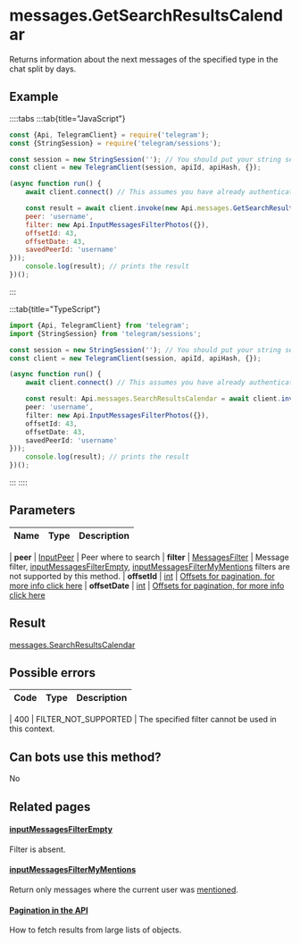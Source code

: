 # messages.GetSearchResultsCalendar

Returns information about the next messages of the specified type in the chat split by days.



## Example

::::tabs
:::tab{title="JavaScript"}
```js
const {Api, TelegramClient} = require('telegram');
const {StringSession} = require('telegram/sessions');

const session = new StringSession(''); // You should put your string session here
const client = new TelegramClient(session, apiId, apiHash, {});

(async function run() {
    await client.connect() // This assumes you have already authenticated with .start()

    const result = await client.invoke(new Api.messages.GetSearchResultsCalendar({
    peer: 'username',
    filter: new Api.InputMessagesFilterPhotos({}),
    offsetId: 43,
    offsetDate: 43,
    savedPeerId: 'username'
}));
    console.log(result); // prints the result
})();
```
:::

:::tab{title="TypeScript"}
```ts
import {Api, TelegramClient} from 'telegram';
import {StringSession} from 'telegram/sessions';

const session = new StringSession(''); // You should put your string session here
const client = new TelegramClient(session, apiId, apiHash, {});

(async function run() {
    await client.connect() // This assumes you have already authenticated with .start()

    const result: Api.messages.SearchResultsCalendar = await client.invoke(new Api.messages.GetSearchResultsCalendar({
    peer: 'username',
    filter: new Api.InputMessagesFilterPhotos({}),
    offsetId: 43,
    offsetDate: 43,
    savedPeerId: 'username'
}));
    console.log(result); // prints the result
})();
```
:::
::::



## Parameters

| Name | Type | Description |
| :--: | ---- | ----------- |

| **peer** | [InputPeer](https://core.telegram.org/type/InputPeer) | Peer where to search 
| **filter** | [MessagesFilter](https://core.telegram.org/type/MessagesFilter) | Message filter, [inputMessagesFilterEmpty](https://core.telegram.org/constructor/inputMessagesFilterEmpty), [inputMessagesFilterMyMentions](https://core.telegram.org/constructor/inputMessagesFilterMyMentions) filters are not supported by this method. 
| **offsetId** | [int](https://core.telegram.org/type/int) | [Offsets for pagination, for more info click here](https://core.telegram.org/api/offsets) 
| **offsetDate** | [int](https://core.telegram.org/type/int) | [Offsets for pagination, for more info click here](https://core.telegram.org/api/offsets) 


## Result

[messages.SearchResultsCalendar](https://core.telegram.org/type/messages.SearchResultsCalendar)



## Possible errors

| Code | Type | Description |
| :--: | ---- | ----------- |

| 400 | FILTER\_NOT\_SUPPORTED | The specified filter cannot be used in this context. 


## Can bots use this method?

No

## Related pages

#### [inputMessagesFilterEmpty](https://core.telegram.org/constructor/inputMessagesFilterEmpty)

Filter is absent.



#### [inputMessagesFilterMyMentions](https://core.telegram.org/constructor/inputMessagesFilterMyMentions)

Return only messages where the current user was [mentioned](https://core.telegram.org/api/mentions).



#### [Pagination in the API](https://core.telegram.org/api/offsets)

How to fetch results from large lists of objects.




